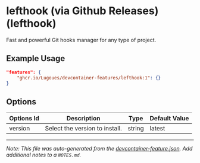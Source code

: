 
# lefthook (via Github Releases) (lefthook)

Fast and powerful Git hooks manager for any type of project.

## Example Usage

```json
"features": {
    "ghcr.io/Lugoues/devcontainer-features/lefthook:1": {}
}
```

## Options

| Options Id | Description | Type | Default Value |
|-----|-----|-----|-----|
| version | Select the version to install. | string | latest |



---

_Note: This file was auto-generated from the [devcontainer-feature.json](https://github.com/Lugoues/devcontainer-features/blob/main/src/lefthook/devcontainer-feature.json).  Add additional notes to a `NOTES.md`._
